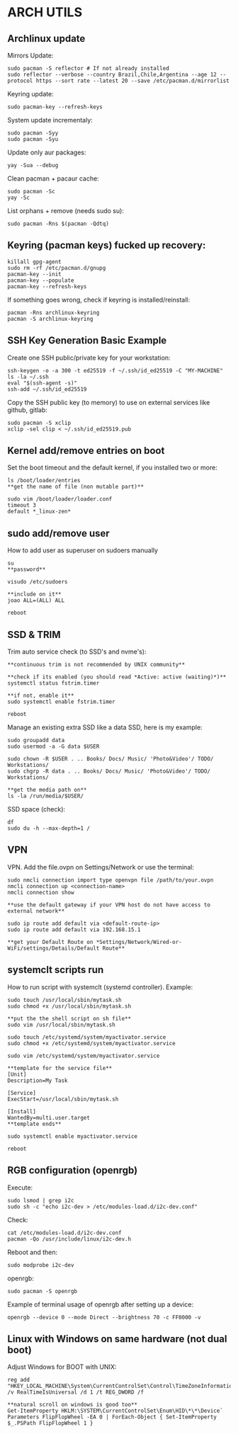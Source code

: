 ARCH UTILS
====================================================
## Archlinux update

Mirrors Update:

	sudo pacman -S reflector # If not already installed
	sudo reflector --verbose --country Brazil,Chile,Argentina --age 12 --protocol https --sort rate --latest 20 --save /etc/pacman.d/mirrorlist

Keyring update:

	sudo pacman-key --refresh-keys

System update incrementaly:

	sudo pacman -Syy
	sudo pacman -Syu

Update only aur packages:

	yay -Sua --debug

Clean pacman + pacaur cache:

	sudo pacman -Sc
 	yay -Sc
	
List orphans + remove (needs sudo su):

	sudo pacman -Rns $(pacman -Qdtq)
 
## Keyring (pacman keys) fucked up recovery:
	
	killall gpg-agent
	sudo rm -rf /etc/pacman.d/gnupg
	pacman-key --init 
	pacman-key --populate
	pacman-key --refresh-keys

If something goes wrong, check if keyring is installed/reinstall:

	pacman -Rns archlinux-keyring
	pacman -S archlinux-keyring


## SSH Key Generation Basic Example

Create one SSH public/private key for your workstation:

	ssh-keygen -o -a 300 -t ed25519 -f ~/.ssh/id_ed25519 -C "MY-MACHINE"
	ls -la ~/.ssh
	eval "$(ssh-agent -s)"
	ssh-add ~/.ssh/id_ed25519

Copy the SSH public key (to memory) to use on external services like github, gitlab:

	sudo pacman -S xclip
	xclip -sel clip < ~/.ssh/id_ed25519.pub

 ## Kernel add/remove entries on boot

Set the boot timeout and the default kernel, if you installed two or more:

	ls /boot/loader/entries
	**get the name of file (non mutable part)**

	sudo vim /boot/loader/loader.conf
	timeout 3
	default *_linux-zen*

## sudo add/remove user

How to add user as superuser on sudoers manually

	su
	**password**
	
	visudo /etc/sudoers
	
	**include on it**
	joao ALL=(ALL) ALL
	
	reboot

## SSD & TRIM

Trim auto service check (to SSD's and nvme's):

	**continuous trim is not recommended by UNIX community**
	
	**check if its enabled (you should read *Active: active (waiting)*)**
	systemctl status fstrim.timer
	
	**if not, enable it**
	sudo systemctl enable fstrim.timer
	
	reboot

Manage an existing extra SSD like a data SSD, here is my example:

	sudo groupadd data
	sudo usermod -a -G data $USER
	
	sudo chown -R $USER . .. Books/ Docs/ Music/ 'Photo&Video'/ TODO/ Workstations/
	sudo chgrp -R data . .. Books/ Docs/ Music/ 'Photo&Video'/ TODO/ Workstations/
	
	**get the media path on**
	ls -la /run/media/$USER/

SSD space (check):

	df
	sudo du -h --max-depth=1 /




	
## VPN

VPN. Add the file.ovpn on Settings/Network or use the terminal:

	sudo nmcli connection import type openvpn file /path/to/your.ovpn
	nmcli connection up <connection-name>
	nmcli connection show

	**use the default gateway if your VPN host do not have access to external network**

	sudo ip route add default via <default-route-ip>
	sudo ip route add default via 192.168.15.1

	**get your Default Route on *Settings/Network/Wired-or-WiFi/settings/Details/Default Route**

## systemclt scripts run

How to run script with systemclt (systemd controller). Example:
	
	sudo touch /usr/local/sbin/mytask.sh
	sudo chmod +x /usr/local/sbin/mytask.sh
	
	**put the the shell script on sh file**
	sudo vim /usr/local/sbin/mytask.sh
	
	sudo touch /etc/systemd/system/myactivator.service
	sudo chmod +x /etc/systemd/system/myactivator.service
	
	sudo vim /etc/systemd/system/myactivator.service
	
	**template for the service file**
	[Unit]
	Description=My Task

	[Service]
	ExecStart=/usr/local/sbin/mytask.sh

	[Install]
	WantedBy=multi.user.target
	**template ends**
	
	sudo systemctl enable myactivator.service
	
	reboot

## RGB configuration (openrgb)

Execute:

	sudo lsmod | grep i2c
	sudo sh -c "echo i2c-dev > /etc/modules-load.d/i2c-dev.conf"

Check:

	cat /etc/modules-load.d/i2c-dev.conf
	pacman -Qo /usr/include/linux/i2c-dev.h   

Reboot and then:

	sudo modprobe i2c-dev

openrgb:

	sudo pacman -S openrgb

 Example of terminal usage of openrgb after setting up a device:
 
 	openrgb --device 0 --mode Direct --brightness 70 -c FF0000 -v

## Linux with Windows on same hardware (not dual boot)

Adjust Windows for BOOT with UNIX:

	reg add "HKEY_LOCAL_MACHINE\System\CurrentControlSet\Control\TimeZoneInformation" /v RealTimeIsUniversal /d 1 /t REG_DWORD /f
	
	**natural scroll on windows is good too**
	Get-ItemProperty HKLM:\SYSTEM\CurrentControlSet\Enum\HID\*\*\Device` Parameters FlipFlopWheel -EA 0 | ForEach-Object { Set-ItemProperty $_.PSPath FlipFlopWheel 1 }
